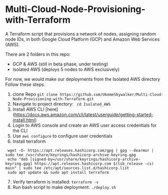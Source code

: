 # Multi-Cloud-Node-Provisioning-with-Terraform
A Terraform script that provisions a network of nodes, assigning random node IDs, in both Google Cloud Platform (GCP) and Amazon Web Services (AWS).

There are 2 folders in this repo:
- GCP & AWS (still in beta phase, under testing)
- Isolated AWS (deploys 5 nodes to AWS exclusively)

For now, we would make our deployments from the Isolated AWS directory
Follow these steps.

1. clone Repo   `git clone https://github.com/UkemeSkywalker/Multi-Cloud-Node-Provisioning-with-Terraform.git`
2. Navigate to project directory: ` cd Isolated_AWS`
3. Install AWS CLI [here] (https://docs.aws.amazon.com/cli/latest/userguide/getting-started-install.html)
4. Login to AWS console and create an AWS user access credentials for the CLI
5. Use `aws configure` to configure user credentials 
6. Install terraform
```
 wget -O- https://apt.releases.hashicorp.com/gpg | gpg --dearmor | sudo tee /usr/share/keyrings/hashicorp-archive-keyring.gpg
 echo "deb [signed-by=/usr/share/keyrings/hashicorp-archive-keyring.gpg] https://apt.releases.hashicorp.com $(lsb_release -cs) main" | sudo tee /etc/apt/sources.list.d/hashicorp.list
 sudo apt update && sudo apt install terraform

```
7. Verify terraform is installed: `terraform -v`
8. Run bash script to make deployment: `./deploy.sh`
